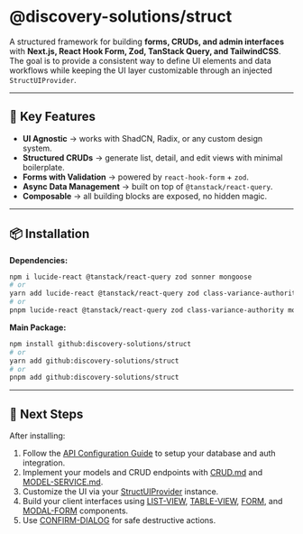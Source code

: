 # @discovery-solutions/struct

A structured framework for building **forms, CRUDs, and admin interfaces** with **Next.js, React Hook Form, Zod, TanStack Query, and TailwindCSS**.
The goal is to provide a consistent way to define UI elements and data workflows while keeping the UI layer customizable through an injected `StructUIProvider`.

---

## 🚀 Key Features

* **UI Agnostic** → works with ShadCN, Radix, or any custom design system.
* **Structured CRUDs** → generate list, detail, and edit views with minimal boilerplate.
* **Forms with Validation** → powered by `react-hook-form` + `zod`.
* **Async Data Management** → built on top of `@tanstack/react-query`.
* **Composable** → all building blocks are exposed, no hidden magic.

---

## 📦 Installation

**Dependencies:**

```bash
npm i lucide-react @tanstack/react-query zod sonner mongoose
# or
yarn add lucide-react @tanstack/react-query zod class-variance-authority mongoose
# or
pnpm lucide-react @tanstack/react-query zod class-variance-authority mongoose
```

**Main Package:**
```bash
npm install github:discovery-solutions/struct
# or
yarn add github:discovery-solutions/struct
# or
pnpm add github:discovery-solutions/struct
```

---

## 📖 Next Steps

After installing:

1. Follow the [API Configuration Guide](./docs/api/CONFIG.md) to setup your database and auth integration.
2. Implement your models and CRUD endpoints with [CRUD.md](./docs/api/CRUD.md) and [MODEL-SERVICE.md](./docs/api/MODEL-SERVICE.md).
3. Customize the UI via your [StructUIProvider](./docs/client/CONFIG.md) instance.
4. Build your client interfaces using [LIST-VIEW](./docs/client/LIST-VIEW.md), [TABLE-VIEW](./docs/client/TABLE-VIEW.md), [FORM](./docs/client/FORM.md), and [MODAL-FORM](./docs/client/MODAL-FORM.md) components.
5. Use [CONFIRM-DIALOG](./docs/client/CONFIRM-DIALOG.md) for safe destructive actions.